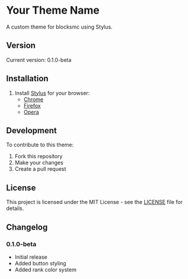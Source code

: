 # Your Theme Name

A custom theme for blocksmc using Stylus.

## Version
Current version: 0.1.0-beta

## Installation

1. Install [Stylus](https://add0n.com/stylus.html) for your browser:
   - [Chrome](https://chrome.google.com/webstore/detail/stylus/clngdbkpkpeebahjckkjfobafhncgmne)
   - [Firefox](https://addons.mozilla.org/firefox/addon/styl-us/)
   - [Opera](https://addons.opera.com/extensions/details/stylus/)


## Development

To contribute to this theme:

1. Fork this repository
2. Make your changes
3. Create a pull request

## License

This project is licensed under the MIT License - see the [LICENSE](LICENSE) file for details.

## Changelog

### 0.1.0-beta
- Initial release
- Added button styling
- Added rank color system